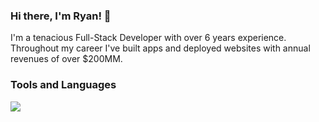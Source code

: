 <!--
**BigRoofus/BigRoofus** is a ✨ _special_ ✨ repository because its `README.md` (this file) appears on your GitHub profile.

Here are some ideas to get you started:

- 🔭 I’m currently working on ...
- 🌱 I’m currently learning ...
- 👯 I’m looking to collaborate on ...
- 🤔 I’m looking for help with ...
- 💬 Ask me about ...
- 📫 How to reach me: ...
- 😄 Pronouns: ...
- ⚡ Fun fact: ...
-->

### Hi there, I'm Ryan! 👋

I'm a tenacious Full-Stack Developer with over 6 years experience. Throughout my career I've built apps and deployed websites with annual revenues of over $200MM.

### Tools and Languages

<!-- get icons from https://github.com/tandpfun/skill-icons -->
<img src="https://skillicons.dev/icons?i=aws,azure,css,docker,dotnet,git,html,js,mongodb,mysql,nodejs,postgres,postman,py,react,sass,vue&perline=5" />

